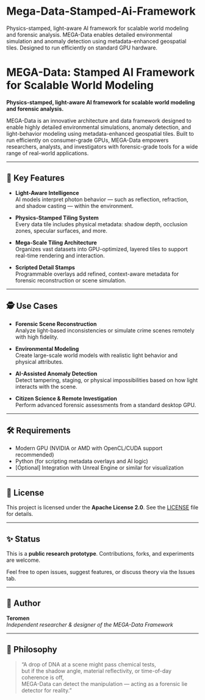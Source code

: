 # Mega-Data-Stamped-Ai-Framework
Physics-stamped, light-aware AI framework for scalable world modeling and forensic analysis. MEGA-Data enables detailed environmental simulation and anomaly detection using metadata-enhanced geospatial tiles. Designed to run efficiently on standard GPU hardware.
# MEGA-Data: Stamped AI Framework for Scalable World Modeling

**Physics-stamped, light-aware AI framework for scalable world modeling and forensic analysis.**

MEGA-Data is an innovative architecture and data framework designed to enable highly detailed environmental simulations, anomaly detection, and light-behavior modeling using metadata-enhanced geospatial tiles. Built to run efficiently on consumer-grade GPUs, MEGA-Data empowers researchers, analysts, and investigators with forensic-grade tools for a wide range of real-world applications.

---

## 🚀 Key Features

- **Light-Aware Intelligence**  
  AI models interpret photon behavior — such as reflection, refraction, and shadow casting — within the environment.

- **Physics-Stamped Tiling System**  
  Every data tile includes physical metadata: shadow depth, occlusion zones, specular surfaces, and more.

- **Mega-Scale Tiling Architecture**  
  Organizes vast datasets into GPU-optimized, layered tiles to support real-time rendering and interaction.

- **Scripted Detail Stamps**  
  Programmable overlays add refined, context-aware metadata for forensic reconstruction or scene simulation.

---

## 🕵️ Use Cases

- **Forensic Scene Reconstruction**  
  Analyze light-based inconsistencies or simulate crime scenes remotely with high fidelity.

- **Environmental Modeling**  
  Create large-scale world models with realistic light behavior and physical attributes.

- **AI-Assisted Anomaly Detection**  
  Detect tampering, staging, or physical impossibilities based on how light interacts with the scene.

- **Citizen Science & Remote Investigation**  
  Perform advanced forensic assessments from a standard desktop GPU.

---

## 🛠️ Requirements

- Modern GPU (NVIDIA or AMD with OpenCL/CUDA support recommended)
- Python (for scripting metadata overlays and AI logic)
- [Optional] Integration with Unreal Engine or similar for visualization

---

## 📄 License

This project is licensed under the **Apache License 2.0**. See the [LICENSE](./LICENSE) file for details.

---

## ✨ Status

This is a **public research prototype**. Contributions, forks, and experiments are welcome.

Feel free to open issues, suggest features, or discuss theory via the Issues tab.

---

## 👤 Author

**Teromen**  
_Independent researcher & designer of the MEGA-Data Framework_

---

## 🧠 Philosophy

> “A drop of DNA at a scene might pass chemical tests,  
> but if the shadow angle, material reflectivity, or time-of-day coherence is off,  
> MEGA-Data can detect the manipulation — acting as a forensic lie detector for reality.”
